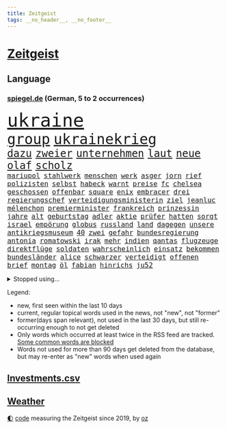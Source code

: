 ```yaml
---
title: Zeitgeist
tags: __no_header__, __no_footer__
---
```


# [Zeitgeist](https://oliz.io/zeitgeist/)

## Language

<h3><a href="https://www.spiegel.de" target="_blank">spiegel.de</a> (German, 5 to 2 occurrences)</h3>
<p style="font-family:monospace">
<span style="font-size:32pt"><a href="news_links.html#ukraine" class="current">ukraine</a></span>
<br>
<span style="font-size:25pt"><a href="news_links.html#group" class="current">group</a></span>
<span style="font-size:25pt"><a href="news_links.html#ukrainekrieg" class="current">ukrainekrieg</a></span>
<br>
<span style="font-size:18pt"><a href="news_links.html#dazu" class="current">dazu</a></span>
<span style="font-size:18pt"><a href="news_links.html#zweier" class="current">zweier</a></span>
<span style="font-size:18pt"><a href="news_links.html#unternehmen" class="current">unternehmen</a></span>
<span style="font-size:18pt"><a href="news_links.html#laut" class="current">laut</a></span>
<span style="font-size:18pt"><a href="news_links.html#neue" class="current">neue</a></span>
<span style="font-size:18pt"><a href="news_links.html#olaf" class="current">olaf</a></span>
<span style="font-size:18pt"><a href="news_links.html#scholz" class="current">scholz</a></span>
<br>
<span style="font-size:12pt"><a href="news_links.html#mariupol" class="current">mariupol</a></span>
<span style="font-size:12pt"><a href="news_links.html#stahlwerk" class="current">stahlwerk</a></span>
<span style="font-size:12pt"><a href="news_links.html#menschen" class="current">menschen</a></span>
<span style="font-size:12pt"><a href="news_links.html#werk" class="current">werk</a></span>
<span style="font-size:12pt"><a href="news_links.html#asger" class="new">asger</a></span>
<span style="font-size:12pt"><a href="news_links.html#jorn" class="new">jorn</a></span>
<span style="font-size:12pt"><a href="news_links.html#rief" class="current">rief</a></span>
<span style="font-size:12pt"><a href="news_links.html#polizisten" class="current">polizisten</a></span>
<span style="font-size:12pt"><a href="news_links.html#selbst" class="current">selbst</a></span>
<span style="font-size:12pt"><a href="news_links.html#habeck" class="current">habeck</a></span>
<span style="font-size:12pt"><a href="news_links.html#warnt" class="current">warnt</a></span>
<span style="font-size:12pt"><a href="news_links.html#preise" class="current">preise</a></span>
<span style="font-size:12pt"><a href="news_links.html#fc" class="current">fc</a></span>
<span style="font-size:12pt"><a href="news_links.html#chelsea" class="current">chelsea</a></span>
<span style="font-size:12pt"><a href="news_links.html#geschossen" class="current">geschossen</a></span>
<span style="font-size:12pt"><a href="news_links.html#offenbar" class="current">offenbar</a></span>
<span style="font-size:12pt"><a href="news_links.html#square" class="current">square</a></span>
<span style="font-size:12pt"><a href="news_links.html#enix" class="new">enix</a></span>
<span style="font-size:12pt"><a href="news_links.html#embracer" class="new">embracer</a></span>
<span style="font-size:12pt"><a href="news_links.html#drei" class="current">drei</a></span>
<span style="font-size:12pt"><a href="news_links.html#regierungschef" class="current">regierungschef</a></span>
<span style="font-size:12pt"><a href="news_links.html#verteidigungsministerin" class="current">verteidigungsministerin</a></span>
<span style="font-size:12pt"><a href="news_links.html#ziel" class="current">ziel</a></span>
<span style="font-size:12pt"><a href="news_links.html#jeanluc" class="new">jeanluc</a></span>
<span style="font-size:12pt"><a href="news_links.html#mélenchon" class="new">mélenchon</a></span>
<span style="font-size:12pt"><a href="news_links.html#premierminister" class="current">premierminister</a></span>
<span style="font-size:12pt"><a href="news_links.html#frankreich" class="current">frankreich</a></span>
<span style="font-size:12pt"><a href="news_links.html#prinzessin" class="new">prinzessin</a></span>
<span style="font-size:12pt"><a href="news_links.html#jahre" class="current">jahre</a></span>
<span style="font-size:12pt"><a href="news_links.html#alt" class="current">alt</a></span>
<span style="font-size:12pt"><a href="news_links.html#geburtstag" class="current">geburtstag</a></span>
<span style="font-size:12pt"><a href="news_links.html#adler" class="current">adler</a></span>
<span style="font-size:12pt"><a href="news_links.html#aktie" class="current">aktie</a></span>
<span style="font-size:12pt"><a href="news_links.html#prüfer" class="new">prüfer</a></span>
<span style="font-size:12pt"><a href="news_links.html#hatten" class="current">hatten</a></span>
<span style="font-size:12pt"><a href="news_links.html#sorgt" class="current">sorgt</a></span>
<span style="font-size:12pt"><a href="news_links.html#israel" class="current">israel</a></span>
<span style="font-size:12pt"><a href="news_links.html#empörung" class="current">empörung</a></span>
<span style="font-size:12pt"><a href="news_links.html#globus" class="new">globus</a></span>
<span style="font-size:12pt"><a href="news_links.html#russland" class="current">russland</a></span>
<span style="font-size:12pt"><a href="news_links.html#land" class="current">land</a></span>
<span style="font-size:12pt"><a href="news_links.html#dagegen" class="current">dagegen</a></span>
<span style="font-size:12pt"><a href="news_links.html#unsere" class="current">unsere</a></span>
<span style="font-size:12pt"><a href="news_links.html#antikriegsmuseum" class="new">antikriegsmuseum</a></span>
<span style="font-size:12pt"><a href="news_links.html#40" class="current">40</a></span>
<span style="font-size:12pt"><a href="news_links.html#zwei" class="current">zwei</a></span>
<span style="font-size:12pt"><a href="news_links.html#gefahr" class="current">gefahr</a></span>
<span style="font-size:12pt"><a href="news_links.html#bundesregierung" class="current">bundesregierung</a></span>
<span style="font-size:12pt"><a href="news_links.html#antonia" class="current">antonia</a></span>
<span style="font-size:12pt"><a href="news_links.html#romatowski" class="new">romatowski</a></span>
<span style="font-size:12pt"><a href="news_links.html#irak" class="current">irak</a></span>
<span style="font-size:12pt"><a href="news_links.html#mehr" class="current">mehr</a></span>
<span style="font-size:12pt"><a href="news_links.html#indien" class="current">indien</a></span>
<span style="font-size:12pt"><a href="news_links.html#qantas" class="new">qantas</a></span>
<span style="font-size:12pt"><a href="news_links.html#flugzeuge" class="current">flugzeuge</a></span>
<span style="font-size:12pt"><a href="news_links.html#direktflüge" class="new">direktflüge</a></span>
<span style="font-size:12pt"><a href="news_links.html#soldaten" class="current">soldaten</a></span>
<span style="font-size:12pt"><a href="news_links.html#wahrscheinlich" class="current">wahrscheinlich</a></span>
<span style="font-size:12pt"><a href="news_links.html#einsatz" class="current">einsatz</a></span>
<span style="font-size:12pt"><a href="news_links.html#bekommen" class="current">bekommen</a></span>
<span style="font-size:12pt"><a href="news_links.html#bundesländer" class="current">bundesländer</a></span>
<span style="font-size:12pt"><a href="news_links.html#alice" class="current">alice</a></span>
<span style="font-size:12pt"><a href="news_links.html#schwarzer" class="current">schwarzer</a></span>
<span style="font-size:12pt"><a href="news_links.html#verteidigt" class="current">verteidigt</a></span>
<span style="font-size:12pt"><a href="news_links.html#offenen" class="current">offenen</a></span>
<span style="font-size:12pt"><a href="news_links.html#brief" class="current">brief</a></span>
<span style="font-size:12pt"><a href="news_links.html#montag" class="current">montag</a></span>
<span style="font-size:12pt"><a href="news_links.html#öl" class="current">öl</a></span>
<span style="font-size:12pt"><a href="news_links.html#fabian" class="current">fabian</a></span>
<span style="font-size:12pt"><a href="news_links.html#hinrichs" class="new">hinrichs</a></span>
<span style="font-size:12pt"><a href="news_links.html#ju52" class="new">ju52</a></span>
</p>
<details>
<summary>Stopped using...</summary>
<p class="former" style="font-size:12pt">
angeles(558) beleidigungen(557) frühjahr(557) andrea(556) fünfte(556) gezogen(556) rassismus(556) schwedische(556) sogenannte(556) verbindungen(556) draußen(555) euphorie(555) exemplare(555) glück(555) hinweisen(555) analyse(554) coronaimpfstoff(554) erinnert(554) gemessen(554) globalen(554) hubschrauber(554) investieren(554) steigenden(554) virologe(554) volkswagen(554) waffe(554) ankündigung(553) awards(553) bekanntesten(553) ideen(553) rassistisch(553) schweigen(553) sexuelle(553) tode(553) usregierung(553) vorbild(553) vorhaben(553) vorliegt(553) 2016(552) achtelfinale(552) angeordnet(552) bedenken(552) bedeuten(552) daraufhin(552) eingestuft(552) einzelnen(552) gemeinden(552) radikal(552) streiks(552) übergeben(552) angeklagter(551) bildungsministerin(551) ermöglichen(551) frühen(551) hört(551) islamischer(551) scheuer(551) schlag(551) summe(551) tiktok(551) versehentlich(551) viertel(551) wald(551) zuversicht(551) äußerst(551) überlebte(551) beschäftigten(550) flick(550) gehe(550) geschützt(550) griechenland(550) hansi(550) höchststand(550) impfung(550) kleiner(550) konzept(550) lust(550) stil(550) theater(550) unterzeichnet(550) befinden(549) infektionszahlen(549) rückschlag(549) stimmung(549) verlängern(549) weitergegeben(549) wirken(549) witz(549) anspruch(548) falls(548) lady(548) massiven(548) menschenleben(548) missachtet(548) passagiere(548) protestieren(548) prüfung(548) reichte(548) sperrt(548) usbehörden(548) vermeiden(548) angespannt(547) dauer(547) entsprechende(547) geräte(547) hinnehmen(547) horst(547) hotel(547) ifoindex(547) mathias(547) missbraucht(547) monatelang(547) trieb(547) unterricht(547) verteilt(547) 32(546) blieben(546) for(546) islamischen(546) kamera(546) lagen(546) moderna(546) verschwunden(546) vorgeworfen(546) kreis(545) woran(545) 10(544) anthony(544) beschluss(544) brutal(544) bundestrainer(544) gebraucht(544) gewässern(544) langfristig(544) optimistisch(544) saarland(544) swetlana(544) unbedingt(544) vorübergehend(544) wieler(544) jemen(543) körperverletzung(543) mauer(543) notruf(543) offizielle(543) stellten(543) distanz(542) internen(542) nominiert(542) sicherte(542) veranstalter(542) wies(542) brite(541) entwickeln(541) klinik(541) schönsten(541) tatverdächtigen(541) ursachen(541) wähler(541) 23(540) 94(540) anzeigen(540) norwegen(540) trennung(540) 900(539) abgehört(539) bekamen(539) dürfe(539) gehandelt(539) milliarde(539) opfers(539) umstrittenes(539) antisemitismus(538) islamisten(538) reagierte(538) umweltschützer(538) auftreten(537) pflegekräfte(537) studien(537) tauchen(537) abgebrochen(536) klassiker(536) porsche(536) reichsten(536) überleben(536) auflagen(535) gefälschte(535) sendung(535) eingeleitet(534) haftbefehl(534) ständig(534) amerikas(533) duisburg(533) erwachsenen(533) kilometern(533) nachbar(533) negative(533) großem(532) schwerem(532) sehnsucht(532) richard(531) tim(531) gesichert(530) nachgewiesen(530) springen(530) vorn(530) abgelehnt(529) begeistert(529) limit(529) reduzieren(529) alexandra(527) bundesgerichtshof(527) rkichef(527) singapur(527) familienberater(526) not(526) präsenz(526) schneider(526) skeptisch(526) träume(526) architekt(525) eigenem(525) samstagmorgen(525) handy(524) heftiger(524) kräfte(523) popstar(523) retter(523) bester(521) dreieinhalb(521) unterschrieben(521) vorbereitung(521) angehörige(520) bezeichnete(520) jeff(520) landwirtschaft(520) rutschte(520) angezeigt(519) enorme(519) folter(519) journalist(519) klimaziele(518) verfolger(518) akten(517) stahl(516) vorläufig(514) abgeschlossen(513) albtraum(513) strafbar(512) spiegelredakteur(511) teilnehmern(511) 91(507) identität(506) konzert(506) atomabkommen(500) eingeschaltet(500) vorlegen(498) engen(495) karlsruhe(495) verdoppelt(495) farbe(494) rache(492) zweck(492) jessica(485) erben(477) nick(473) effekt(469) sms(467) höheres(452) gewinne(447) tübinger(447) wucht(438) konfrontation(437) zwingend(437) autobauer(436) vereinbarung(435) singen(433) desinformation(432) lehrerin(430) bundesweiten(426) faust(424) expräsidenten(423) unverletzt(414) 53jähriger(413) verlusten(413) konkreten(412) finanziellen(405) freigabe(405) zurückgekehrt(398) russe(397) promille(394) unverständnis(393) strebt(392) angefeindet(391) doppelte(391) szenarien(390) geimpften(388) drohschreiben(387) freizugeben(387) bemühen(375) angebote(374) bewirbt(374) enthalten(364) gewalttat(360) fußballstar(350) institute(350) neudelhi(341) lediglich(336) hofmann(335) gestanden(334) rebellen(332) nationaltrainer(330) anfangs(329) zurückzukehren(329) regierungskoalition(327) arbeitsmarkt(326) historikerin(325) autofahrern(323) bond(323) ticket(321) forscherin(317) maier(317) fossile(315) lehren(313) aachen(307) stein(307) bitteren(306) entstand(306) fassung(306) organisierten(303) spitzen(302) unterbinden(301) indigene(300) open(300) seither(295) aussterben(294) drohenden(294) höherer(294) weltall(291) wussten(291) strikt(290) jamaika(289) vollkommen(285) fazit(281) kalte(281) ahmed(277) autoren(277) geldwäsche(277) tornado(276) verbunden(276) erpressen(275) floh(275) georgien(275) sätze(275) lebensgefahr(274) rekordwert(274) insbesondere(272) ralf(271) geldstrafen(270) wikileaksgründer(270) gestalten(269) karlsruher(268) hamburgs(266) c(265) kyrgios(264) roter(264) vegas(264) vorliegen(264) voelchert(260) 31jährige(257) landsleute(257) eure(255) fossilen(254) erfolgreichste(253) weibliche(253) hochwasser(252) vertragsverlängerung(252) sirenen(250) ungeimpften(250) halbleiter(249) sportlern(249) akzeptiert(247) analysten(245) stürme(243) abitur(242) angemeldet(241) exil(241) günstiges(238) iphones(238) achte(235) wendepunkt(233) gedränge(231) anlage(229) europäisches(229) exemplar(227) einmarsch(226) befreiung(225) konten(224) polizeiwache(224) landwirte(223) teure(223) bombe(222) ausfälle(221) entfliehen(220) logistik(220) somalia(220) hilfsorganisationen(219) universität(219) musikerin(218) kabuler(217) manfred(217) plänen(214) zugverkehr(213) harris(212) integration(212) kamala(212) a3(211) anschlags(211) atombombe(210) minderheiten(210) gewandt(209) vollstreckt(209) herrschten(208) stufe(208) genie(206) unterziehen(206) schädliche(204) heimen(203) ifo(203) pazifik(202) spiegelkorrespondent(202) wiederholung(200) freiem(199) infektionsschutzgesetz(199) millionenhöhe(199) bruch(198) costa(198) geschäftsführerin(198) indopazifik(197) worum(197) betreten(195) strategischen(194) wiederzubeleben(194) psychologie(189) verirrt(189) basketballstar(187) engagieren(187) erneuerung(187) harald(187) rwe(187) skispringen(187) englisch(186) heizung(185) inhaftierte(185) höhle(184) empfehlen(183) schärferen(183) ungeimpfter(183) vorurteile(183) falschinformationen(182) fridays(182) future(182) verständigt(182) videotest(182) deutschlandweit(181) erwärmung(181) gesundes(181) kalkül(181) stern(181) hollywoods(180) siebenmal(180) filmbranche(179) spezielle(179) unsicherheiten(175) wilde(175) winkel(175) arbeitskräfte(174) billigt(173) saal(173) verunglückte(172) betreibern(170) parteichefs(170) staates(170) kommuniziert(169) meeresspiegels(169) ölkrise(169) andrang(168) beantwortet(168) erkannte(168) exweltmeister(168) vereinbart(168) zahlungsausfall(168) bestehe(167) perspektive(167) abu(166) radikaler(166) ampelparteien(164) zentral(164) absprachen(163) dhabi(163) kampfjets(163) klimafreundlich(163) verhandler(163) verwundert(162) vorwand(161) credit(160) eintraf(160) schülerin(160) suisse(160) töchtern(160) begleichen(159) oscarpreisträger(159) aneinandergeraten(158) schränken(158) genf(157) mitreden(157) ausweisung(156) gasknappheit(156) optionen(156) europarat(155) hinterließ(155) verleihung(155) entschärft(154) milliardäre(154) organ(153) überragende(153) ausgeben(152) nationalgarde(151) stereotyp(151) weinen(151) cduvorsitzende(148) erheblichen(148) verkehrswende(148) gesundheitspolitiker(147) tobias(147) mehrmals(146) prozesse(146) backen(145) exchef(145) 17jähriger(144) innen(144) referendum(144) akw(141) tennisspielerin(141) tortur(141) entziehen(140) minderjähriger(140) 2028(139) cottbus(139) generalsekretärin(139) geringer(139) herber(139) todesstrafe(139) verwandte(139) zuverlässig(139) beteiligte(138) unverantwortlich(138) coronahotspot(137) derzeitigen(137) tauschen(137) verschoss(137) auswirkt(136) luftfahrtunternehmen(136) außenministerium(135) waffenruhe(135) loch(134) rekordsumme(134) unterbringung(134) erlaubte(133) qualifizieren(133) verunsicherung(133) vollsperrung(133) designierten(132) stillen(132) taucht(132) vertrauliche(132) vorstandschef(132) seltener(131) abläufe(130) fahrerlaubnis(130) zufall(129) einziger(128) kollegin(128) wmteilnahme(128) ozean(127) 1995(125) bestrafen(125) farcrebellen(125) instituts(125) kleinste(125) krokodil(125) mittendrin(125) architektur(124) böses(124) erwachen(124) milden(124) passagieren(124) ritter(124) südafrikanische(123) entschlossen(122) strikte(122) beliebten(121) klimaerwärmung(120) verwaltungsgerichtshof(120) landesweiten(119) schwäbische(119) profisport(118) marcus(117) senior(117) erfolgt(116) leichtes(116) mount(116) starkwatzinger(116) coronaverstöße(115) mammutaufgabe(115) schiedsrichters(115) staatsbürger(115) verrat(115) überflüssig(115) überprüfung(115) entlang(114) entlarven(114) wanken(114) erfurter(113) rasanten(113) ökosysteme(113) einfuhr(112) 68(111) frühe(111) kraftwerk(111) skispringer(111) widmet(111) zoomcall(111) kultusministerkonferenz(109) rügt(109) agrarminister(108) amtsgeschäfte(108) begünstigen(108) buchenwald(108) einzig(108) kurswechsel(108) passte(108) vermächtnis(108) fangen(107) gefängnisstrafe(107) genial(107) betrachtet(106) g7staaten(106) oscar(106) pedro(106) vergiftet(106) ablösen(105) gérard(105) renault(105) wackelt(105) nachweisen(104) kühne(103) energieversorgern(101) schlüssel(100) 1996(99) ausgewertet(99) erledigen(99) ungleich(99) waffenstillstand(99) 49jährige(98) asien(98) medium(98) passierte(98) verpflichtung(98) vorbereiten(98) ansprüche(97) emily(97) fähre(97) gesunden(97) tüte(97) widersprechen(97) augenzeugenberichte(96) biopic(96) friedensbewegung(96) krim(96) langzeitfolgen(96) ostflanke(96) schreckens(96) supermärkten(96) tätern(96) läuten(95) töne(94) überwachung(94) ausgangssperre(93) jubiläum(93) kulturstaatsministerin(93) etappe(92) flugzeugträger(92) spätere(92) bedeute(91) erlaubten(91) geortet(91) hauptbahnhof(91) hidschab(91) holetschek(91) zeitgemäß(91) kurzfristige(90) tel(90) 25000(89) baute(89) brot(89) kobayashi(89) ryoyu(89) severin(89) dreimalige(88) einstellung(88) gefeierten(88) hai(88) hungersnöte(88) huthirebellen(88) königlichen(88) nutzten(88) tischtennis(88) usgouverneur(88) zweites(88) flüchtigen(87) gewünscht(87) malta(87) mild(87) einfachen(86) landtagswahlen(86) militärisch(86) tagelange(86) austritt(85) brandgefahr(85) mühsam(85) positioniert(85) strafzahlung(85) 56jähriger(84) abgefahren(84) afghaninnen(84) babybauch(84) beleg(84) sky(84) stiftete(84) großbrand(83) organe(83) spitzenverband(83) ausbreitenden(82) bahngleise(82) felsen(82) senats(82) traumberuf(82) absatz(81) datenschutz(81) luftangriff(81) schmerzhaft(81) castillo(80) psychologe(80) stadtverwaltung(80) abgelenkt(79) gießen(79) integrieren(79) katars(79) tiefpunkt(79) angeschoben(78) ausraster(78) flüsse(78) helikopter(78) krankheiten(78) sturms(78) befragte(77) christin(77) danke(77) errungen(77) leukämie(77) slowakei(77) spendet(77) teilten(77) virusvarianten(77) waldstück(77) wurf(77) abfedern(76) arkadij(76) bewahren(76) diabetes(76) inlandsgeheimdienst(76) streiken(76) beyoncé(75) forschungsprojekt(75) rüstungsgüter(75) antigentests(74) dresdner(74) gianni(74) iraner(74) werften(74) 700000(73) abgebaut(73) entgeht(73) geplünderte(73) lei(73) schnellem(73) sofortprogramm(73) usvizepräsidentin(73) billige(72) grenzpolizisten(72) herausgefunden(72) royal(72) belgier(71) braut(71) fulminanten(71) klagte(71) luftfahrt(71) schrecklichen(71) symbolischen(71) synagoge(71) tübingen(71) wangerooge(71) bildungsgewerkschaft(70) bürgerkrieg(70) erfolgreichster(70) gew(70) gezwungen(70) kontinents(70) reichensteuer(70) spioniert(70) symptomen(70) tourist(70) untreue(70) wegkommen(70) 61jährige(69) hagener(69) konsumenten(69) kriegsangst(69) mitgehen(69) nasser(69) satellitenaufnahmen(69) diebstahl(68) drogeneinfluss(68) m(68) maltas(68) verweisen(68) zuhause(68) erzürnt(67) folgenden(67) überfällt(67) abgedockt(66) führer(66) jemenkrieg(66) journalismus(66) rockmusiker(66) sean(66) washingtons(66) ökologische(66) ehrendoktortitel(65) kathryn(65) pass(65) tropfen(65) vermittlung(65) österreicher(65) bekanntes(64) europameisterschaft(64) feldzug(64) homosexualität(64) söderholm(64) vwtochter(64) wahrnehmung(64) abgeschossen(63) drahtzieher(63) flughäfen(63) franzose(63) geschlossenheit(63) ios(63) kampfflugzeuge(63) kok(63) mut(63) nordseeküste(63) pjöngjang(63) rennstrecke(63) routiniert(63) staatsgefährdenden(63) diebstahls(62) preissprünge(62) einmalige(61) fraglich(61) glatt(61) machu(61) n(61) picchu(61) russlandkurs(61) schenk(61) schnitten(61) siegeszug(61) ausweitet(60) collins(60) gymnasium(60) hessenthaler(60) juwelendiebstahl(60) lächerlich(60) nonnenwerth(60) staatskanzlei(60) sturmfluten(60) unangenehm(60) benachteiligung(59) hilfsaktion(59) idaroberstein(59) progressiven(59) sabotageversuch(59) a24(58) assanges(58) jahrtausends(58) marc(58) a100(57) ausbleiben(57) dazn(57) kindergärten(57) peinlichkeit(57) penn(57) zensur(57) übersteht(57) geltend(56) sicherlich(56) verdankt(56) abzugreifen(55) albrecht(55) begründete(55) bezaubernde(55) celsius(55) entweder(55) fehlern(55) saudiarabiens(55) schicke(55) soziologin(55) verwaltung(55) zögerlichen(55) betreuer(54) einnahme(54) handballstar(54) neuseeländische(54) ruinen(54) tschernobyl(54) unwetter(54) zweierlei(54) hörten(53) privatjet(53) südstaaten(52) terroranschläge(52) unterschlägt(52) visabeschränkungen(52) butter(51) drohender(51) gefehlt(51) jacht(51) parlamentswahl(51) profite(51) schülern(51) statements(51) stichprobe(51) stimmabgabe(51) 40000(50) amazongründer(50) belarussen(50) bezos(50) drach(50) maersk(50) reemtsmaentführer(50) triumphiert(50) zuschlag(50) ampelplänen(49) beschäftigung(49) ipads(49) jemenitischen(49) kölntatort(49) road(49) abschließen(48) ausgenutzt(48) lastwagenfahrern(48) riechen(48) sofortigen(48) zurückkehrte(48) donata(47) doppelmord(47) errichtung(47) gekennzeichnet(47) hopfen(47) leak(47) musikwelt(47) sportlerin(47) wett(47) böhmermann(46) fertigen(46) knochenbrüche(46) stadtautobahn(46) zugenommen(46) absagen(45) autofahrerin(45) gelöst(45) heizsysteme(45) kunde(45) nordkoreanische(45) spdchef(45) urlauber(45) wirtschaftsweise(45) 132(44) kippen(44) maus(44) oberpfalz(44) spitzenkandidatin(44) unerträglichen(44) unterrichtsausfall(44) unwetterwarnung(44) 93jährige(43) sonderbeauftragten(43) usrockband(43) zugausfällen(43) bewegungen(42) dünger(42) hochtouren(42) ibizavideos(42) mittagspause(42) rechtfertigung(42) steigert(42) traut(42) abschnitt(41) analysen(41) aufzudecken(41) auslöst(41) erging(41) lehrplan(41) oscarnacht(41) oscarverleihung(41) pässen(41) vermeintlichem(41) 20drohschreiben(40) bemühungen(40) disney(40) entfällt(40) herrn(40) migrationshintergrund(40) nsu(40) scott(40) 20prozess(39) betrieben(39) bildband(39) gewinnerin(39) nominierten(39) sicherheitsinteressen(39) sklaverei(39) umgerechnet(39) verfasser(39) vorsieht(39) ähnlichen(39) bemängelt(38) beträchtlich(38) energiepreisen(38) first(38) öde(38) assistenztrainer(37) auswanderern(37) freizeitparks(37) stopfen(37) 550(36) diplomatischer(36) freigeben(36) geschosse(36) reallöhne(36) u(36) ukraine/russland(36) felbermayr(35) putinfreund(35) schläger(35) sperrgebiet(35) sportwagentochter(35) studierten(35) zertrümmert(35) ölreserven(35) aktiviert(34) bloßgestellt(34) bodentruppen(34) einreiseverbote(34) politikwissenschaftler(34) sperrungen(34) disneykonzern(33) erfolgsmodell(33) importen(33) montagmorgen(33) rastet(33) andrangs(32) bauminister(32) esch(32) raketenangriffen(32) risse(32) wettkämpfe(32) einreiseverbot(31) fame(31) gewerkschafter(31) stromversorgung(31) walk(31) zügig(31) eukollegen(30) harrten(30) natopartner(30) neuankömmlinge(30) neuartigen(30) persiflage(30) absolvieren(29) atomabkommens(29) chefdirigenten(29) europatochter(29) fighters(29) foo(29) gläubiger(29) kriegsgegner(29) rubels(29) verteidigungsbündnis(29) währenddessen(29) autorennen(28) fußballbund(28) gemalt(28) hauptsponsor(28) kampflos(28) netrebko(28) y(28) importe(27) rechneten(27) schlagkräftig(27) schwerwiegende(27) sicherung(27) atomkraftwerks(26) finnische(26) führe(26) irpin(26) konzerthäuser(26) merkt(26) militärgeheimdienst(26) panzerfäuste(26) dog(25) feuerpause(25) isaac(25) jodtabletten(25) schwachen(25) sevilla(25) verjährung(25) 11000(24) sportverbände(24) tatzeitpunkt(24) zerbombten(24) zofft(24) erbitterten(23) gasexporte(23) nachhaltigkeit(23) rapide(23) rohöl(23) 35jähriger(22) amazonasregenwald(22) einschränkung(22) künstlerinnen(22) zentralmexiko(22) ölkonzern(22) 43jährige(21) andrzej(20) argumentiert(20) atomruine(20) duda(20) hausdurchsuchungen(20) kriegsflüchtlingen(20) militärexperte(20) modern(20) simone(20) unfreundlicher(20) vietnamese(20) 340000(19) ausgearbeitet(19) energieabhängigkeit(19) friedensmission(19) georgienkrieg(19) korsika(19) krone(19) bürgersteig(18) cduministerpräsident(18) hackergruppe(18) psychologen(18) sumy(18) angelastet(17) clanmilieu(17) fachteam(17) regimewechsel(17) zerreißprobe(17) eugipfel(16) fotoprojekt(16) geschäftsleute(16) klassenzimmer(16) modernen(16) raja(16) scout(16) zerocovidstrategie(16) einfuhren(15) staatsbürgerschaft(15) verteidigungsminister(15) co₂ausstoß(14) haverbeck(14) hochstaplerin(14) regie(14) south(14) staub(14) dune(13) schusswaffe(13) stilllegen(13) zurückhaltend(13) anatolij(12) inhaftiert(12) naivität(12) selenskyjrede(12) beigesetzt(11) kriegsführung(11) rauch(11) touren(11) unterrichtet(11) volumen(11) wahlkreise(11) willkommensklassen(11)
</p>
</details>
<p>Legend:
<ul>
<li><span class="new">new</span>, first seen within the last 10 days</li>
<li><span class="current">current</span>, regular topical words used in the news, not "new", not "former"</li>
<li><span class="former">former(days span relevant)</span>, not used in the last 30 days, but still re-occurring enough to not get deleted</li>
<li>Only words which occurred at least twice in the RSS feed are tracked. <a href="language/filters.py">Some common words are blocked</a></li>
<li>Words not used for more than 90 days get deleted from the database, but may re-enter as "new" words when used again</li>
</ul>
</p>

## [Investments](investments.html)[.csv](investments.csv)

## [Weather](weather.html)

<footer>
<a href="javascript:toggleTheme()" class="nav">🌓</a>
<a href="https://github.com/ooz/zeitgeist">code</a> measuring the Zeitgeist since 2019, by <a href="https://oliz.io">oz</a>
</footer>
